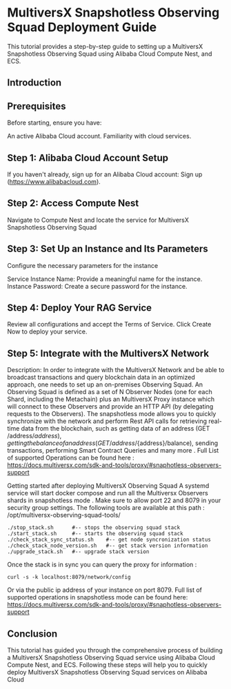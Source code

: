 # MultiversX Snapshotless Observing Squad Deployment Guide

This tutorial provides a step-by-step guide to setting up a MultiversX Snapshotless Observing Squad using Alibaba Cloud Compute Nest, and ECS. 

## Introduction

## Prerequisites
Before starting, ensure you have:

An active Alibaba Cloud account.
Familiarity with cloud services.

## Step 1: Alibaba Cloud Account Setup
If you haven't already, sign up for an Alibaba Cloud account: Sign up (https://www.alibabacloud.com).

## Step 2: Access Compute Nest
Navigate to Compute Nest and locate the service for MultiversX Snapshotless Observing Squad

## Step 3: Set Up an Instance and Its Parameters
Configure the necessary parameters for the instance

Service Instance Name: Provide a meaningful name for the instance.
Instance Password: Create a secure password for the instance.

## Step 4: Deploy Your RAG Service
Review all configurations and accept the Terms of Service. Click Create Now to deploy your service.

## Step 5: Integrate with the MultiversX Network
Description:
In order to integrate with the MultiversX Network and be able to broadcast transactions and query blockchain data in an optimized approach, one needs to set up an on-premises Observing Squad. An Observing Squad is defined as a set of N Observer Nodes (one for each Shard, including the Metachain) plus an MultiversX Proxy instance which will connect to these Observers and provide an HTTP API (by delegating requests to the Observers).
The snapshotless mode allows you to quickly synchronize with the network and perform Rest API calls for retrieving real-time data from the blockchain, such as getting data of an address (GET /address/${address}), getting the balance of an address (GET /address/${address}/balance), sending transactions, performing Smart Contract Queries and many more .
Full List of supported Operations can be found here : https://docs.multiversx.com/sdk-and-tools/proxy/#snaphotless-observers-support

Getting started after deploying MultiversX Observing Squad
A systemd service will start docker compose and run all the Multiversx Observers shards in snapshotless mode .
Make sure to allow port 22 and 8079 in your security group settings.
The following tools are available at this path : /opt/multiversx-observing-squad-tools/
```
./stop_stack.sh      #-- stops the observing squad stack
./start_stack.sh     #-- starts the observing squad stack
./check_stack_sync_status.sh    #-- get node syncronization status
./check_stack_node_version.sh   #-- get stack version information
./upgrade_stack.sh   #-- upgrade stack version
```
Once the stack is in sync you can query the proxy for information :
```
curl -s -k localhost:8079/network/config
```
Or via the public ip address of your instance on port 8079.
Full list of supported operations in snapshotless mode can be found here: https://docs.multiversx.com/sdk-and-tools/proxy/#snaphotless-observers-support

## Conclusion
This tutorial has guided you through the comprehensive process of building a MultiversX Snapshotless Observing Squad service using Alibaba Cloud Compute Nest, and ECS. Following these steps will help you to quickly deploy MultiversX Snapshotless Observing Squad services on Alibaba Cloud
